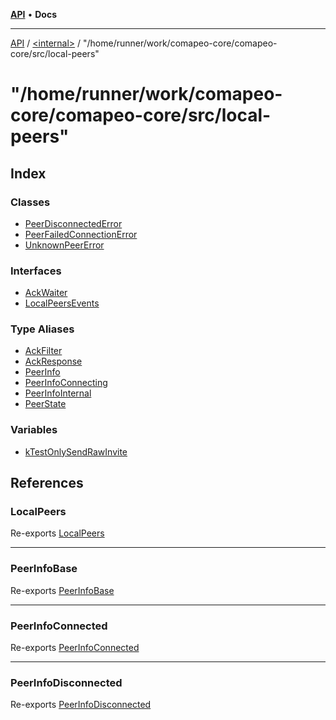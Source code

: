 [**API**](../../../README.md) • **Docs**

***

[API](../../../README.md) / [\<internal\>](../../README.md) / "/home/runner/work/comapeo-core/comapeo-core/src/local-peers"

# "/home/runner/work/comapeo-core/comapeo-core/src/local-peers"

## Index

### Classes

- [PeerDisconnectedError](classes/PeerDisconnectedError.md)
- [PeerFailedConnectionError](classes/PeerFailedConnectionError.md)
- [UnknownPeerError](classes/UnknownPeerError.md)

### Interfaces

- [AckWaiter](interfaces/AckWaiter.md)
- [LocalPeersEvents](interfaces/LocalPeersEvents.md)

### Type Aliases

- [AckFilter](type-aliases/AckFilter.md)
- [AckResponse](type-aliases/AckResponse.md)
- [PeerInfo](type-aliases/PeerInfo.md)
- [PeerInfoConnecting](type-aliases/PeerInfoConnecting.md)
- [PeerInfoInternal](type-aliases/PeerInfoInternal.md)
- [PeerState](type-aliases/PeerState.md)

### Variables

- [kTestOnlySendRawInvite](variables/kTestOnlySendRawInvite.md)

## References

### LocalPeers

Re-exports [LocalPeers](../../classes/LocalPeers.md)

***

### PeerInfoBase

Re-exports [PeerInfoBase](../../interfaces/PeerInfoBase.md)

***

### PeerInfoConnected

Re-exports [PeerInfoConnected](../../type-aliases/PeerInfoConnected.md)

***

### PeerInfoDisconnected

Re-exports [PeerInfoDisconnected](../../type-aliases/PeerInfoDisconnected.md)
